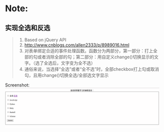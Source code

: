 # Note:
## 实现全选和反选  
> 1. Based on jQuery API
> 2. http://www.cnblogs.com/allen2333/p/8989016.html 
> 3. 对表单绑定合适的事件处理函数。函数分为两部分，第一部分：打上全部的勾或者消除全部的勾；第二部分：用自定义change()切换显示的文字。（选了全选后，文字变为全不选）
> 4. 通俗来说，当选择“全选”或者“全不选”时，全部checkbox打上勾或取消勾，且用change()切换全选/全部选文字显示



Screenshot:
![shot1](./Screenshot/1.png)

